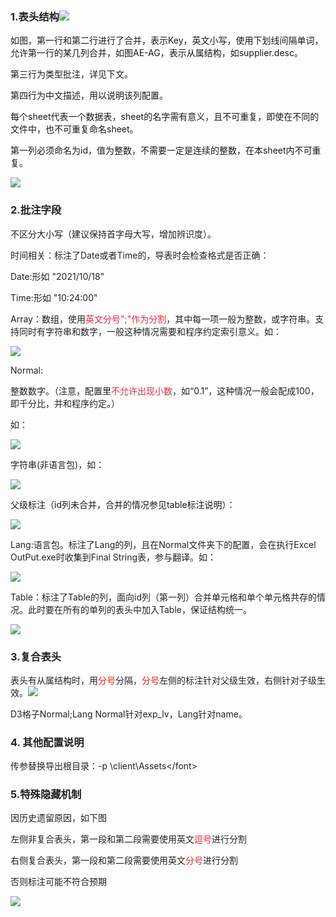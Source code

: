 ### **<font style="color:rgb(34,34,34);">1.表头结构</font>**![](https://cdn.nlark.com/yuque/0/2024/png/43256925/1716176941340-e6d0665c-be21-4137-a603-cb9eb1828078.png)


如图，第一行和第二行进行了合并，表示Key，英文小写，使用下划线间隔单词，允许第一行的某几列合并，如图AE-AG，表示从属结构，如supplier.desc。



第三行为类型批注，详见下文。

第四行为中文描述，用以说明该列配置。



每个sheet代表一个数据表，sheet的名字需有意义，且不可重复，即使在不同的文件中，也不可重复命名sheet。

第一列必须命名为id，值为整数，不需要一定是连续的整数，在本sheet内不可重复。

![](https://cdn.nlark.com/yuque/0/2024/png/43256925/1716192322701-9d57a4b4-8349-4d8e-8f9b-6c76675e4e2b.png)

### **<font style="color:rgb(34,34,34);">2.批注字段</font>**
<font style="color:rgb(34,34,34);">不区分大小写（建议保持首字母大写，增加辨识度）。</font>

<font style="color:rgb(34,34,34);"></font>

<font style="color:rgb(34,34,34);">时间相关：标注了Date或者Time的，导表时会检查格式是否正确：</font>

<font style="color:rgb(34,34,34);">Date:形如 "2021/10/18"</font>

<font style="color:rgb(34,34,34);">Time:形如 "10:24:00"</font>

<font style="color:rgb(34,34,34);"></font>

Array：数组，<font style="color:rgb(34,34,34);">使用</font><font style="color:#DF2A3F;">英文分号";"作为分割</font><font style="color:rgb(34,34,34);">，其中每一项一般为整数，或字符串。支持同时有字符串和数字，一般这种情况需要和程序约定索引意义。如：</font>

![](https://cdn.nlark.com/yuque/0/2024/png/43256925/1716175905699-fd23262c-dec8-4db4-b477-c098c1a3415e.png)



<font style="color:rgb(34,34,34);">Normal:</font>

<font style="color:rgb(34,34,34);">整数数字。（注意，配置里</font><font style="color:#DF2A3F;">不允许出现小数</font><font style="color:rgb(34,34,34);">，如“0.1”，这种情况一般会配成100，即千分比，并和程序约定。）		</font>

<font style="color:rgb(34,34,34);">如：</font>

![](https://cdn.nlark.com/yuque/0/2024/png/43256925/1716175274721-4c6d554c-940c-4a54-8c56-07e7c1da5137.png)

<font style="color:rgb(34,34,34);">字符串(非语言包)，如：</font>

![](https://cdn.nlark.com/yuque/0/2024/png/43256925/1716175397502-50108110-8bac-4a63-bea4-76c1b12b888e.png)

父级标注（id列未合并，合并的情况参见table标注说明）：

![](https://cdn.nlark.com/yuque/0/2024/png/43256925/1716175711729-470e0814-58bf-4d89-9d9e-e2882cabf244.png)



<font style="color:rgb(34,34,34);">Lang:语言包。</font><font style="color:rgb(34,34,34);">标注了Lang的列，且在Normal文件夹下的配置，会在执行Excel OutPut.exe时收集到Final String表，参与翻译。如：</font>

![](https://cdn.nlark.com/yuque/0/2024/png/43256925/1716175336222-f69a9db4-b97b-47d2-b9cc-ae59e1ae488f.png)





<font style="color:rgb(34,34,34);">Table：标注了Table的列，面向id列（第一列）合并单元格和单个单元格共存的情况。此时要在所有的单列的表头中加入Table，保证结构统一。</font>

![](https://cdn.nlark.com/yuque/0/2024/png/43256925/1716176189939-c9c20d2c-3454-4779-a63e-7e949b016ccb.png)





### **<font style="color:rgb(34,34,34);">3.复合表头</font>**
<font style="color:rgb(34,34,34);">表头有从属结构时，用</font><font style="color:rgb(230,36,18);">分号</font><font style="color:rgb(34,34,34);">分隔，</font><font style="color:rgb(230,36,18);">分号</font><font style="color:rgb(34,34,34);">左侧的标注针对父级生效，右侧针对子级生效。</font>![](https://cdn.nlark.com/yuque/0/2024/png/43256925/1715408621279-a5cab168-117c-4320-a3e3-44e46f1bc9f1.png)

<font style="color:rgb(34,34,34);">D3格子Normal;Lang Normal针对exp_lv，Lang针对name。</font>

### **<font style="color:rgb(34,34,34);">4. 其他配置说明</font>**
<font style="color:rgb(34,34,34);">传参替换导出根目录：-p \client\Assets\</font>

<font style="color:rgb(34,34,34);"></font>

### <font style="color:rgb(34,34,34);">5.特殊隐藏机制</font>
<font style="color:rgb(34,34,34);">因历史遗留原因，如下图</font>

<font style="color:rgb(34,34,34);">左侧非复合表头，第一段和第二段需要使用英文</font><font style="color:#DF2A3F;">逗号</font><font style="color:rgb(34,34,34);">进行分割</font>

<font style="color:rgb(34,34,34);">右侧复合表头，第一段和第二段需要使用英文</font><font style="color:#DF2A3F;">分号</font><font style="color:rgb(34,34,34);">进行分割</font>

<font style="color:rgb(34,34,34);">否则标注可能不符合预期</font>

![](https://cdn.nlark.com/yuque/0/2024/png/43256925/1732160471654-f7b28dd1-347e-44fe-b1c3-eca80a5e2c28.png)

